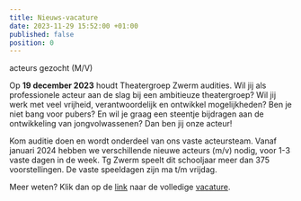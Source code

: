 ```yaml
---
title: Nieuws-vacature
date: 2023-11-29 15:52:00 +01:00
published: false
position: 0
---
```


acteurs gezocht (M/V)

Op **19 december 2023** houdt Theatergroep Zwerm audities. Wil jij als professionele acteur aan de slag bij een ambitieuze theatergroep? Wil jij werk met veel vrijheid, verantwoordelijk en ontwikkel mogelijkheden? Ben je niet bang voor pubers? En wil je graag een steentje bijdragen aan de ontwikkeling van jongvolwassenen? Dan ben jij onze acteur!

Kom auditie doen en wordt onderdeel van ons vaste acteursteam. Vanaf januari 2024 hebben we verschillende nieuwe acteurs (m/v) nodig, voor 1-3 vaste dagen in de week. Tg Zwerm speelt dit schooljaar meer dan 375 voorstellingen. De vaste speeldagen zijn ma t/m vrijdag.

Meer weten? Klik dan op de [link](https://www.opde1sterij.nl/vacatures/) naar de volledige [vacature](https://www.opde1sterij.nl/vacatures/).